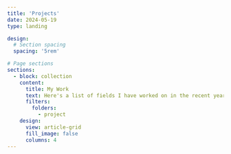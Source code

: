 ```yaml
---
title: 'Projects'
date: 2024-05-19
type: landing

design:
  # Section spacing
  spacing: '5rem'

# Page sections
sections:
  - block: collection
    content:
      title: My Work
      text: Here's a list of fields I have worked on in the recent years
      filters:
        folders:
          - project
    design:
      view: article-grid
      fill_image: false
      columns: 4
---
```

